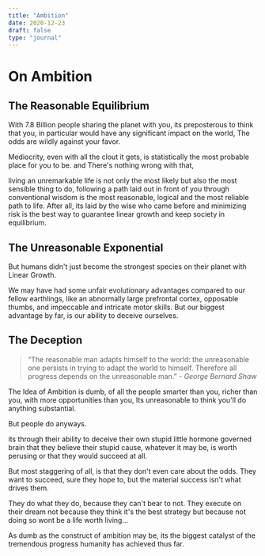 ```yaml
---
title: "Ambition"
date: 2020-12-23
draft: false
type: "journal"
---
```


# On Ambition

## The Reasonable Equilibrium

With 7.8 Billion people sharing the planet with you, its preposterous to think that you, in particular would have any significant impact on the world, The odds are wildly against your favor.

Mediocrity, even with all the clout it gets, is statistically the most probable place for you to be. and There's nothing wrong with that,

living an unremarkable life is not only the most likely but also the most sensible thing to do, following a path laid out in front of you through conventional wisdom is the most reasonable, logical and the most reliable path to life. After all, its laid by the wise who came before and minimizing risk is the best way to guarantee linear growth and keep society in equilibrium.

## The Unreasonable Exponential

But humans didn't just become the strongest species on their planet with Linear Growth.

We may have had some unfair evolutionary advantages compared to our fellow earthlings, like an abnormally large prefrontal cortex, opposable thumbs, and impeccable and intricate motor skills. But our biggest advantage by far, is our ability to deceive ourselves.

## The Deception

> “The reasonable man adapts himself to the world: the unreasonable one persists in trying to adapt the world to himself. Therefore all progress depends on the unreasonable man.”
> _- George Bernard Shaw_

The Idea of Ambition is dumb, of all the people smarter than you, richer than you, with more opportunities than you, Its unreasonable to think you'll do anything substantial.

But people do anyways.

its through their ability to deceive their own stupid little hormone governed brain that they believe their stupid cause, whatever it may be, is worth perusing or that they would succeed at all.

But most staggering of all, is that they don't even care about the odds. They want to succeed, sure they hope to, but the material success isn't what drives them.

They do what they do, because they can't bear to not. They execute on their dream not because they think it's the best strategy but because not doing so wont be a life worth living...

As dumb as the construct of ambition may be, its the biggest catalyst of the tremendous progress humanity has achieved thus far.
